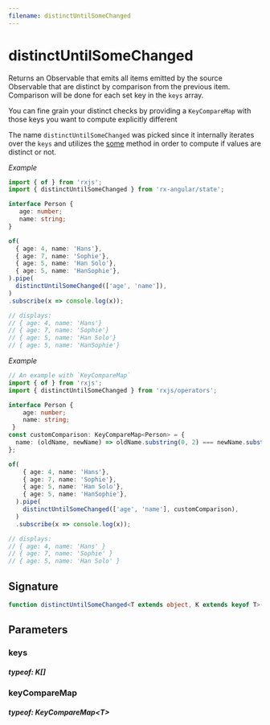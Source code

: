 ```yaml
---
filename: distinctUntilSomeChanged
---
```


# distinctUntilSomeChanged

Returns an Observable that emits all items emitted by the source Observable that are distinct by comparison from
the previous item. Comparison will be done for each set key in the `keys` array.

You can fine grain your distinct checks by providing a `KeyCompareMap` with those keys you want to compute
explicitly different

The name `distinctUntilSomeChanged` was picked since it internally iterates over the `keys` and utilizes the
[some](https://developer.mozilla.org/de/docs/Web/JavaScript/Reference/Global_Objects/Array/some) method in order to
compute if values are distinct or not.

_Example_

```TypeScript
import { of } from 'rxjs';
import { distinctUntilSomeChanged } from 'rx-angular/state';

interface Person {
   age: number;
   name: string;
}

of(
  { age: 4, name: 'Hans'},
  { age: 7, name: 'Sophie'},
  { age: 5, name: 'Han Solo'},
  { age: 5, name: 'HanSophie'},
).pipe(
  distinctUntilSomeChanged(['age', 'name']),
)
.subscribe(x => console.log(x));

// displays:
// { age: 4, name: 'Hans'}
// { age: 7, name: 'Sophie'}
// { age: 5, name: 'Han Solo'}
// { age: 5, name: 'HanSophie'}
```

_Example_

```TypeScript
// An example with `KeyCompareMap`
import { of } from 'rxjs';
import { distinctUntilSomeChanged } from 'rxjs/operators';

interface Person {
    age: number;
    name: string;
 }
const customComparison: KeyCompareMap<Person> = {
  name: (oldName, newName) => oldName.substring(0, 2) === newName.substring(0, 2)
};

of(
    { age: 4, name: 'Hans'},
    { age: 7, name: 'Sophie'},
    { age: 5, name: 'Han Solo'},
    { age: 5, name: 'HanSophie'},
  ).pipe(
    distinctUntilSomeChanged(['age', 'name'], customComparison),
  )
  .subscribe(x => console.log(x));

// displays:
// { age: 4, name: 'Hans' }
// { age: 7, name: 'Sophie' }
// { age: 5, name: 'Han Solo' }
```

## Signature

```TypeScript
function distinctUntilSomeChanged<T extends object, K extends keyof T>(keys: K[], keyCompareMap?: KeyCompareMap<T>): MonoTypeOperatorFunction<T>
```

## Parameters

### keys

##### typeof: K[]

### keyCompareMap

##### typeof: KeyCompareMap&#60;T&#62;
